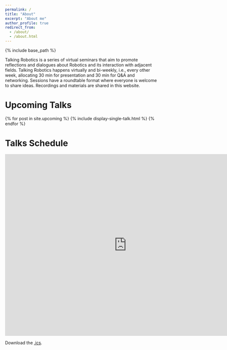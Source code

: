 ```yaml
---
permalink: /
title: "About"
excerpt: "About me"
author_profile: true
redirect_from: 
  - /about/
  - /about.html
---
```

{% include base_path %}


Talking Robotics is a series of virtual seminars that aim to promote reflections and dialogues about Robotics and its interaction with adjacent fields. Talking Robotics happens virtually and bi-weekly, i.e., every other week, allocating 30 min for presentation and 30 min for Q&A and networking. Sessions have a roundtable format where everyone is welcome to share ideas. Recordings and materials are shared in this website.

Upcoming Talks
======

{% for post in site.upcoming %} 
  {% include display-single-talk.html %}
{% endfor %}


Talks Schedule
=====

<iframe src="https://calendar.google.com/calendar/embed?src=talkingrobotics%40gmail.com&ctz=Europe%2FParis" style="border: 0" width="800" height="600" frameborder="0" scrolling="no"></iframe>

Download the [.ics](assets/talkingrobotics@gmail.com.ics).

